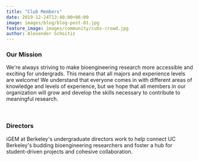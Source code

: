 ```yaml
---
title: "Club Members"
date: 2019-12-24T13:40:00+06:00
image: images/blog/blog-post-01.jpg
feature_image: images/community/cubs-crowd.jpg
author: Alexender Schoitiz
---
```

### Our Mission

We're always striving to make bioengineering research more accessible and exciting for undergrads. This means that all majors and experience levels are welcome! We understand that everyone comes in with different areas of knowledge and levels of experience, but we hope that all members in our organization will grow and develop the skills necessary to contribute to meaningful research.

&nbsp;

### Directors

iGEM at Berkeley's undergraduate directors work to help connect UC Berkeley's budding bioengineering researchers and foster a  hub for student-driven projects and cohesive collaboration.